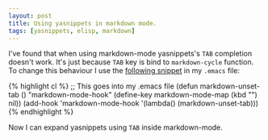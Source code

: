 ```yaml
---
layout: post
title: Using yasnippets in markdown mode.
tags: [yasnippets, elisp, markdown]
---
```

I've found that when using markdown-mode yasnippets's `TAB` completion doesn't work. It's just because `TAB` key is bind to `markdown-cycle` function. To change this behaviour I use the [following snippet](http://snipplr.com/view/7970/test/) in my `.emacs` file:

{% highlight cl %}
;; This goes into my .emacs file
(defun markdown-unset-tab ()
  "markdown-mode-hook"
  (define-key markdown-mode-map (kbd "<tab>") nil))
(add-hook 'markdown-mode-hook '(lambda() (markdown-unset-tab)))
{% endhighlight %}

Now I can expand yasnippets using `TAB` inside markdown-mode.
